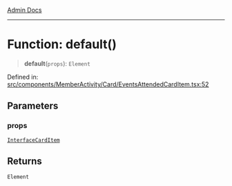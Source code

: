 [Admin Docs](/)

***

# Function: default()

> **default**(`props`): `Element`

Defined in: [src/components/MemberActivity/Card/EventsAttendedCardItem.tsx:52](https://github.com/PalisadoesFoundation/talawa-admin/blob/main/src/components/MemberActivity/Card/EventsAttendedCardItem.tsx#L52)

## Parameters

### props

[`InterfaceCardItem`](components/MemberActivity/Card/EventsAttendedCardItem/README/interfaces/InterfaceCardItem.md)

## Returns

`Element`
